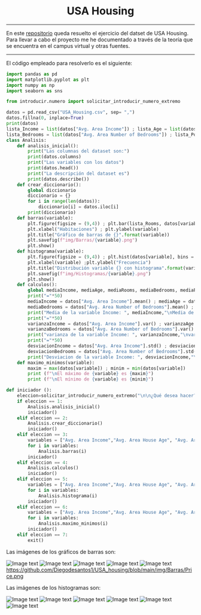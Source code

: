 <h1 align="center">USA Housing</h1>

---
En este [repositorio](https://github.com/Diegodesantos1/USA_housing) queda resuelto el ejercicio del datset de USA Housing. Para llevar a cabo el proyecto me he documentado a través de la teoría que se encuentra en el campus virtual y otras fuentes.
***

El código empleado para resolverlo es el siguiente: 

```python
import pandas as pd
import matplotlib.pyplot as plt
import numpy as np
import seaborn as sns

from introducir.numero import solicitar_introducir_numero_extremo

datos = pd.read_csv("USA_Housing.csv", sep= ",")
datos.fillna(0, inplace=True)
print(datos)
lista_Income = list(datos["Avg. Area Income"]) ; lista_Age = list(datos["Avg. Area House Age"]) ; lista_Rooms = list(datos["Avg. Area Number of Rooms"])
lista_Bedrooms = list(datos["Avg. Area Number of Bedrooms"]) ; lista_Population = list(datos["Area Population"]) ; lista_Price = list(datos["Price"]) ; lista_Address = list(datos["Address"])
class Analisis:
    def analisis_inicial():
        print("Las columnas del dataset son:")
        print(datos.columns)
        print("Las variables con los datos")
        print(datos.head())
        print("La descripción del dataset es")
        print(datos.describe())
    def crear_diccionario():
        global diccionario
        diccionario = {}
        for i in range(len(datos)):
            diccionario[i] = datos.iloc[i]
        print(diccionario)
    def barras(variable):
        plt.figure(figsize = (9,4)) ; plt.bar(lista_Rooms, datos[variable] , color= "green")
        plt.xlabel("Habitaciones") ; plt.ylabel(variable)
        plt.title("Gráfico de barras de {}".format(variable))
        plt.savefig(f"img/Barras/{variable}.png")
        plt.show()
    def histograma(variable):
        plt.figure(figsize = (9,4)) ; plt.hist(datos[variable], bins = 50, color= "green")
        plt.xlabel(variable) ;plt.ylabel("Frecuencia")
        plt.title("Distribución variable {} con histograma".format(variable))
        plt.savefig(f"img/Histogramas/{variable}.png")
        plt.show()
    def calculos():
        global mediaIncome, mediaAge, mediaRooms, mediaBedrooms, mediaPopulation, mediaPrice
        print("="*50)
        mediaIncome = datos["Avg. Area Income"].mean() ; mediaAge = datos["Avg. Area House Age"].mean() ; mediaRooms = datos["Avg. Area Number of Rooms"].mean()
        mediaBedrooms = datos["Avg. Area Number of Bedrooms"].mean() ; mediaPopulation = datos["Area Population"].mean() ; mediaPrice = datos["Price"].mean()
        print("Media de la variable Income: ", mediaIncome,"\nMedia de la variable Age: ", mediaAge,"\nMedia de la variable Rooms : ", mediaRooms,"\nMedia de la variable Bedrooms: ", mediaBedrooms,"\nMedia de la variable Population: ", mediaPopulation,"\nMedia de la variable Precio: ", mediaPrice)
        print("="*50)
        varianzaIncome = datos["Avg. Area Income"].var() ; varianzaAge = datos["Avg. Area House Age"].var() ; varianzaRooms = datos["Avg. Area Number of Rooms"].var()
        varianzaBedrooms = datos["Avg. Area Number of Bedrooms"].var() ; varianzaPopulation = datos["Area Population"].var() ; varianzaPrice = datos["Price"].var()
        print("varianza de la variable Income: ", varianzaIncome,"\nvarianza de la variable Age: ", varianzaAge,"\nvarianza de la variable Rooms : ", varianzaRooms,"\nvarianza de la variable Bedrooms: ", varianzaBedrooms,"\nvarianza de la variable Population: ", varianzaPopulation,"\nvarianza de la variable Precio: ", varianzaPrice)
        print("="*50)
        desviacionIncome = datos["Avg. Area Income"].std() ; desviacionAge = datos["Avg. Area House Age"].std() ; desviacionRooms = datos["Avg. Area Number of Rooms"].std()
        desviacionBedrooms = datos["Avg. Area Number of Bedrooms"].std() ; desviacionPopulation = datos["Area Population"].std() ; desviacionPrice = datos["Price"].std()
        print("Desviacion de la variable Income: ", desviacionIncome,"\nDesviacion de la variable Age: ", desviacionAge,"\nDesviacion de la variable Rooms : ", desviacionRooms,"\nDesviacion de la variable Bedrooms: ", desviacionBedrooms,"\nDesviacion de la variable Population: ", desviacionPopulation,"\nDesviacion de la variable Precio: ", desviacionPrice)
    def maximo_minimos(variable):
        maxim = max(datos[variable]) ; minim = min(datos[variable])
        print (f"\nEl máximo de {variable} es {maxim}")
        print (f"\nEl mínimo de {variable} es {minim}")

def iniciador ():
    eleccion=solicitar_introducir_numero_extremo("\n\n¿Qué desea hacer?\n1: Análisis inicial\n2: Diccionario con los datos\n3: Graficas de Barras\n4: Calculo de Media, Varianza y Desviación Típica\n5: Histogramas\n6: Máximos y mínimos\n7: Finalizar\n", 1, 6)
    if eleccion == 1:
        Analisis.analisis_inicial()
        iniciador()
    elif eleccion == 2:
        Analisis.crear_diccionario()
        iniciador()
    elif eleccion == 3:
        variables = ["Avg. Area Income","Avg. Area House Age", "Avg. Area Number of Rooms", "Avg. Area Number of Bedrooms","Price", "Area Population"]
        for i in variables:
            Analisis.barras(i)
        iniciador()
    elif eleccion == 4:
        Analisis.calculos()
        iniciador()
    elif eleccion == 5:
        variables = ["Avg. Area Income","Avg. Area House Age", "Avg. Area Number of Rooms", "Avg. Area Number of Bedrooms","Price", "Area Population"]
        for i in variables:
            Analisis.histograma(i)
        iniciador()
    elif eleccion == 6:
        variables = ["Avg. Area Income","Avg. Area House Age", "Avg. Area Number of Rooms", "Avg. Area Number of Bedrooms","Price", "Area Population"]
        for i in variables:
            Analisis.maximo_minimos(i)
        iniciador()
    elif eleccion == 7:
        exit()
```

Las imágenes de los gráficos de barras son:

![Image text](https://github.com/Diegodesantos1/USA_housing/blob/main/img/Barras/Area%20Population.png)
![Image text](https://github.com/Diegodesantos1/USA_housing/blob/main/img/Barras/Avg.%20Area%20House%20Age.png)
![Image text](https://github.com/Diegodesantos1/USA_housing/blob/main/img/Barras/Avg.%20Area%20Income.png)
![Image text](https://github.com/Diegodesantos1/USA_housing/blob/main/img/Barras/Avg.%20Area%20Number%20of%20Bedrooms.png)
![Image text](https://github.com/Diegodesantos1/USA_housing/blob/main/img/Barras/Avg.%20Area%20Number%20of%20Rooms.png)
https://github.com/Diegodesantos1/USA_housing/blob/main/img/Barras/Price.png

Las imágenes de los histogramas son:

![Image text](https://github.com/Diegodesantos1/USA_housing/blob/main/img/Histogramas/Area%20Population.png)
![Image text](https://github.com/Diegodesantos1/USA_housing/blob/main/img/Histogramas/Avg.%20Area%20House%20Age.png)
![Image text](https://github.com/Diegodesantos1/USA_housing/blob/main/img/Histogramas/Avg.%20Area%20Income.png)
![Image text](https://github.com/Diegodesantos1/USA_housing/blob/main/img/Histogramas/Avg.%20Area%20Number%20of%20Bedrooms.png)
![Image text](https://github.com/Diegodesantos1/USA_housing/blob/main/img/Histogramas/Avg.%20Area%20Number%20of%20Rooms.png)
![Image text](https://github.com/Diegodesantos1/USA_housing/blob/main/img/Histogramas/Price.png)
